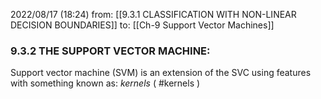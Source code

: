 2022/08/17  (18:24)
from: [[9.3.1 CLASSIFICATION WITH NON-LINEAR DECISION BOUNDARIES]]
to: [[Ch-9 Support Vector Machines]]

### 9.3.2 THE SUPPORT VECTOR MACHINE:
Support vector machine (SVM) is an extension of the SVC using features with something known as: *kernels*
( #kernels )


